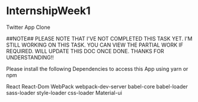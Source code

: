 # InternshipWeek1
Twitter App Clone

##NOTE## PLEASE NOTE THAT I'VE NOT COMPLETED THIS TASK YET. I'M STILL WORKING ON THIS TASK. YOU CAN VIEW THE PARTIAL WORK IF REQUIRED. WILL UPDATE THIS DOC ONCE DONE. THANKS FOR UNDERSTANDING!!

Please install the following Dependencies to access this App using yarn or npm

React
React-Dom
WebPack
webpack-dev-server
babel-core
babel-loader
sass-loader
style-loader
css-loader
Material-ui
